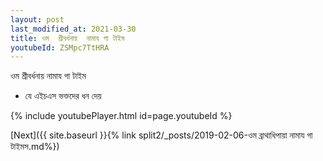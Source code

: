 ```yaml
---
layout: post
last_modified_at: 2021-03-30
title: ওম  শ্রীবর্ধনায়  নামায গা টাইম
youtubeId: ZSMpc7TtHRA
---
```

 
 
 ওম  শ্রীবর্ধনায়  নামায গা টাইম 
 
 -  যে এইচএস ভক্তদের ধন দেয় 
 
  
 
  
 
 
 
 
 
 


{% include youtubePlayer.html id=page.youtubeId %}
 
[Next]({{ site.baseurl }}{% link  split2/_posts/2019-02-06-ওম ব্রাথাধিপায়া নামায গা টাইমস.md%})
 
